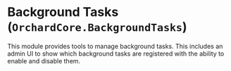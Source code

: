 # Background Tasks (`OrchardCore.BackgroundTasks`)

This module provides tools to manage background tasks. This includes an admin UI to show which background tasks are registered with the ability to enable and disable them.
